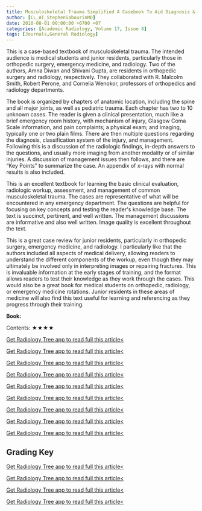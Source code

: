 ```yaml
---
title: Musculoskeletal Trauma Simplified A Casebook To Aid Diagnosis & Management
author: [CL_AT_StephenSabourinMD]
date: 2010-08-01 00:00:00 +0700 +07
categories: [Academic Radiology, Volume 17, Issue 8]
tags: [Journals,General Radiology]
---
```

This is a case-based textbook of musculoskeletal trauma. The intended audience is medical students and junior residents, particularly those in orthopedic surgery, emergency medicine, and radiology. Two of the authors, Amna Diwan and Shivani Gupta, are residents in orthopedic surgery and radiology, respectively. They collaborated with R. Malcolm Smith, Robert Perone, and Cornelia Wenokor, professors of orthopedics and radiology departments.

The book is organized by chapters of anatomic location, including the spine and all major joints, as well as pediatric trauma. Each chapter has two to 10 unknown cases. The reader is given a clinical presentation, much like a brief emergency room history, with mechanism of injury, Glasgow Coma Scale information, and pain complaints; a physical exam; and imaging, typically one or two plain films. There are then multiple questions regarding the diagnosis, classification system of the injury, and management. Following this is a discussion of the radiologic findings, in-depth answers to the questions, and usually more imaging from another modality or of similar injuries. A discussion of management issues then follows, and there are “Key Points” to summarize the case. An appendix of x-rays with normal results is also included.

This is an excellent textbook for learning the basic clinical evaluation, radiologic workup, assessment, and management of common musculoskeletal trauma. The cases are representative of what will be encountered in any emergency department. The questions are helpful for focusing on key concepts and testing the reader's knowledge base. The text is succinct, pertinent, and well written. The management discussions are informative and also well written. Image quality is excellent throughout the text.

This is a great case review for junior residents, particularly in orthopedic surgery, emergency medicine, and radiology. I particularly like that the authors included all aspects of medical delivery, allowing readers to understand the different components of the workup, even though they may ultimately be involved only in interpreting images or repairing fractures. This is invaluable information at the early stages of training, and the format allows readers to test their knowledge as they work through the cases. This would also be a great book for medical students on orthopedic, radiology, or emergency medicine rotations. Junior residents in these areas of medicine will also find this text useful for learning and referencing as they progress through their training.

**Book:**

Contents: ★★★★

[Get Radiology Tree app to read full this article<](https://clinicalpub.com/app)

[Get Radiology Tree app to read full this article<](https://clinicalpub.com/app)

[Get Radiology Tree app to read full this article<](https://clinicalpub.com/app)

[Get Radiology Tree app to read full this article<](https://clinicalpub.com/app)

[Get Radiology Tree app to read full this article<](https://clinicalpub.com/app)

[Get Radiology Tree app to read full this article<](https://clinicalpub.com/app)

[Get Radiology Tree app to read full this article<](https://clinicalpub.com/app)

[Get Radiology Tree app to read full this article<](https://clinicalpub.com/app)

[Get Radiology Tree app to read full this article<](https://clinicalpub.com/app)

## Grading Key

[Get Radiology Tree app to read full this article<](https://clinicalpub.com/app)

[Get Radiology Tree app to read full this article<](https://clinicalpub.com/app)

[Get Radiology Tree app to read full this article<](https://clinicalpub.com/app)

[Get Radiology Tree app to read full this article<](https://clinicalpub.com/app)